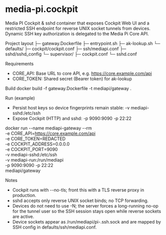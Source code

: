 # media-pi.cockpit

Media PI Cockpit & sshd container that exposes Cockpit Web UI and a restricted SSH endpoint for reverse UNIX socket tunnels from devices. Dynamic SSH key authorization is delegated to the Media Pi Core API.

Project layout
├─ gateway.Dockerfile
├─ entrypoint.sh
├─ ak-lookup.sh
└─ defaults/
   ├─ cockpit/cockpit.conf
   ├─ ssh/mediapi.conf
   ├─ sshd/sshd_config
   └─ supervisor/
      ├─ cockpit.conf
      └─ sshd.conf

Requirements
- CORE_API: Base URL to core API, e.g. https://core.example.com/api
- CORE_TOKEN: Shared secret (Bearer token) for ak-lookup

Build
docker build -f gateway.Dockerfile -t mediapi/gateway .

Run (example)
- Persist host keys so device fingerprints remain stable:
  -v mediapi-sshd:/etc/ssh 
- Expose Cockpit (HTTP) and sshd:
  -p 9090:9090 -p 22:22

docker run --name mediapi-gateway --rm \
  -e CORE_API=https://core.example.com/api \
  -e CORE_TOKEN=REDACTED \
  -e COCKPIT_ADDRESS=0.0.0.0 \
  -e COCKPIT_PORT=9090 \
  -v mediapi-sshd:/etc/ssh \
  -v mediapi-run:/run/mediapi \
  -p 9090:9090 -p 22:22 \
  mediapi/gateway

Notes
- Cockpit runs with --no-tls; front this with a TLS reverse proxy in production.
- sshd accepts only reverse UNIX socket binds; no TCP forwarding.
- Devices do not need to use -N; the server forces a long-running no-op for the tunnel user so the SSH session stays open while reverse sockets are active.
- Device sockets appear as /run/mediapi/pi-<deviceId>.ssh.sock and are mapped by SSH config in defaults/ssh/mediapi.conf.
